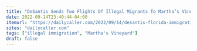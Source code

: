 ```yaml
---
title: "DeSantis Sends Two Flights Of Illegal Migrants To Martha’s Vineyard"
date: 2022-09-14T23:40:44-04:00
itemurl: "https://dailycaller.com/2022/09/14/desantis-florida-immigration-massachusetts/"
sites: "dailycaller.com"
tags: ["illegal immigration", "Martha's Vineyard"]
draft: false
---
```



